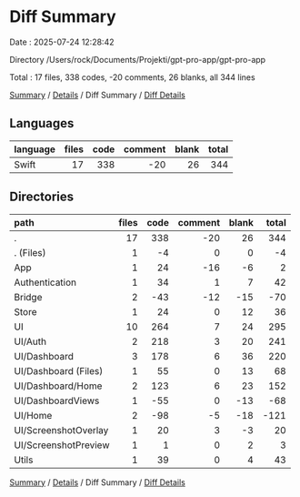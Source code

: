 # Diff Summary

Date : 2025-07-24 12:28:42

Directory /Users/rock/Documents/Projekti/gpt-pro-app/gpt-pro-app

Total : 17 files,  338 codes, -20 comments, 26 blanks, all 344 lines

[Summary](results.md) / [Details](details.md) / Diff Summary / [Diff Details](diff-details.md)

## Languages
| language | files | code | comment | blank | total |
| :--- | ---: | ---: | ---: | ---: | ---: |
| Swift | 17 | 338 | -20 | 26 | 344 |

## Directories
| path | files | code | comment | blank | total |
| :--- | ---: | ---: | ---: | ---: | ---: |
| . | 17 | 338 | -20 | 26 | 344 |
| . (Files) | 1 | -4 | 0 | 0 | -4 |
| App | 1 | 24 | -16 | -6 | 2 |
| Authentication | 1 | 34 | 1 | 7 | 42 |
| Bridge | 2 | -43 | -12 | -15 | -70 |
| Store | 1 | 24 | 0 | 12 | 36 |
| UI | 10 | 264 | 7 | 24 | 295 |
| UI/Auth | 2 | 218 | 3 | 20 | 241 |
| UI/Dashboard | 3 | 178 | 6 | 36 | 220 |
| UI/Dashboard (Files) | 1 | 55 | 0 | 13 | 68 |
| UI/Dashboard/Home | 2 | 123 | 6 | 23 | 152 |
| UI/DashboardViews | 1 | -55 | 0 | -13 | -68 |
| UI/Home | 2 | -98 | -5 | -18 | -121 |
| UI/ScreenshotOverlay | 1 | 20 | 3 | -3 | 20 |
| UI/ScreenshotPreview | 1 | 1 | 0 | 2 | 3 |
| Utils | 1 | 39 | 0 | 4 | 43 |

[Summary](results.md) / [Details](details.md) / Diff Summary / [Diff Details](diff-details.md)